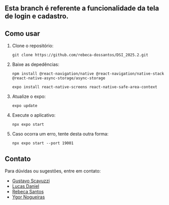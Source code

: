 ## Esta branch é referente a funcionalidade da tela de login e cadastro.

## Como usar

1. Clone o repositório:
    ```
    git clone https://github.com/rebeca-dossantos/DSI_2025.2.git
    ```
2. Baixe as depedências:
    ```
    npm install @react-navigation/native @react-navigation/native-stack @react-native-async-storage/async-storage
    
    expo install react-native-screens react-native-safe-area-context
    ```
3. Atualize o expo:
    ```
    expo update
    ```
4. Execute o aplicativo:
    ```
    npx expo start
    ```
5. Caso ocorra um erro, tente desta outra forma:
    ```
    npx expo start --port 19001
    ```

## Contato

Para dúvidas ou sugestões, entre em contato:

- [Gustavo Scavuzzi](mailto:gustavo.scavuzzi@ufrpe.br)
- [Lucas Daniel](mailto:lucas.danielmelo@ufrpe.br)
- [Rebeca Santos](mailto:rebeca.freitassantos@ufrpe.br)
- [Ygor Nogueiras](mailto:ygor.fmnogueiras@ufrpe.br)
